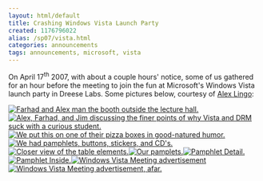 ```yaml
---
layout: html/default
title: Crashing Windows Vista Launch Party
created: 1176796022
alias: /sp07/vista.html
categories: announcements
tags: announcements, microsoft, vista
---
```

On April 17<sup>th</sup> 2007, with about a couple hours' notice, some of us gathered for an hour before the meeting to join the fun at Microsoft's Windows Vista launch party in Dreese Labs. Some pictures below, courtesy of [Alex Lingo](http://picasaweb.google.com/A.Lingo/OpenSourceClubCrashesVistaLaunchEvent):

[![Farhad and Alex man the booth outside the lecture hall.](/sites/default/files/Picture%20005.thumb__0.jpg)](/sites/default/files/Picture%20005_0.jpg "Farhad and Alex man the booth outside the lecture hall.")[![Alex, Farhad, and Jim discussing the finer points of why Vista and DRM suck with a curious student.](/sites/default/files/Picture%20007.thumb_.jpg)](/sites/default/files/Picture%20007_0.jpg "Alex, Farhad, and Jim discussing the finer points of why Vista and DRM suck with a curious student.")[![We put this on one of their pizza boxes in good-natured humor.](/sites/default/files/Picture%20008.thumb_.jpg)](/sites/default/files/Picture%20008.jpg "We put this on one of their pizza boxes in good-natured humor.")[![We had pamphlets, buttons, stickers, and CD's.](/sites/default/files/Picture%20009.thumb_.jpg)](/sites/default/files/Picture%20009.jpg "We had pamphlets, buttons, stickers, and CD's.")[![Closer view of the table elements.](/sites/default/files/Picture%20010.thumb_.jpg)](/sites/default/files/Picture%20010.jpg "Closer view of the table elements.")[![Our pamplets.](/sites/default/files/Picture%20011.thumb_.jpg)](/sites/default/files/Picture%20011.jpg "Our pamplets.")[![Pamphlet Detail.](/sites/default/files/Picture%20012.thumb_.jpg)](/sites/default/files/Picture%20012.jpg "Pamphlet Detail.")[![Pamphlet Inside.](/sites/default/files/Picture%20013.thumb_.jpg)](/sites/default/files/Picture%20013.jpg "Pamphlet Inside.")[![Windows Vista Meeting advertisement](/sites/default/files/Picture%20006.thumb__0.jpg)](/sites/default/files/Picture%20006_0.jpg "Windows Vista Meeting advertisement")[![Windows Vista Meeting advertisement, afar.](/sites/default/files/Picture%20014.thumb_.jpg)](/sites/default/files/Picture%20014.jpg "Windows Vista Meeting advertisement, afar.")
